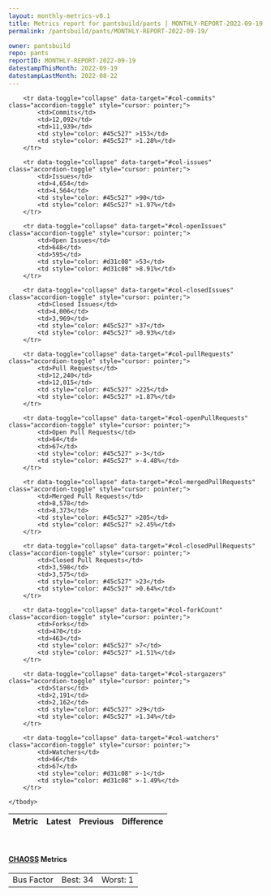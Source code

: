 ```yaml
---
layout: monthly-metrics-v0.1
title: Metrics report for pantsbuild/pants | MONTHLY-REPORT-2022-09-19 | 2022-09-19
permalink: /pantsbuild/pants/MONTHLY-REPORT-2022-09-19/

owner: pantsbuild
repo: pants
reportID: MONTHLY-REPORT-2022-09-19
datestampThisMonth: 2022-09-19
datestampLastMonth: 2022-08-22
---
```



<table class="table table-condensed" style="border-collapse:collapse;">
    <thead>
    <tr>
        <th>Metric</th>
        <th>Latest</th>
        <th>Previous</th>
        <th colspan="2" style="text-align: center;">Difference</th>
    </tr>
    </thead>
    <tbody>

        <tr data-toggle="collapse" data-target="#col-commits" class="accordion-toggle" style="cursor: pointer;">
            <td>Commits</td>
            <td>12,092</td>
            <td>11,939</td>
            <td style="color: #45c527" >153</td>
            <td style="color: #45c527" >1.28%</td>
        </tr>
        
        <tr data-toggle="collapse" data-target="#col-issues" class="accordion-toggle" style="cursor: pointer;">
            <td>Issues</td>
            <td>4,654</td>
            <td>4,564</td>
            <td style="color: #45c527" >90</td>
            <td style="color: #45c527" >1.97%</td>
        </tr>
        
        <tr data-toggle="collapse" data-target="#col-openIssues" class="accordion-toggle" style="cursor: pointer;">
            <td>Open Issues</td>
            <td>648</td>
            <td>595</td>
            <td style="color: #d31c08" >53</td>
            <td style="color: #d31c08" >8.91%</td>
        </tr>
        
        <tr data-toggle="collapse" data-target="#col-closedIssues" class="accordion-toggle" style="cursor: pointer;">
            <td>Closed Issues</td>
            <td>4,006</td>
            <td>3,969</td>
            <td style="color: #45c527" >37</td>
            <td style="color: #45c527" >0.93%</td>
        </tr>
        
        <tr data-toggle="collapse" data-target="#col-pullRequests" class="accordion-toggle" style="cursor: pointer;">
            <td>Pull Requests</td>
            <td>12,240</td>
            <td>12,015</td>
            <td style="color: #45c527" >225</td>
            <td style="color: #45c527" >1.87%</td>
        </tr>
        
        <tr data-toggle="collapse" data-target="#col-openPullRequests" class="accordion-toggle" style="cursor: pointer;">
            <td>Open Pull Requests</td>
            <td>64</td>
            <td>67</td>
            <td style="color: #45c527" >-3</td>
            <td style="color: #45c527" >-4.48%</td>
        </tr>
        
        <tr data-toggle="collapse" data-target="#col-mergedPullRequests" class="accordion-toggle" style="cursor: pointer;">
            <td>Merged Pull Requests</td>
            <td>8,578</td>
            <td>8,373</td>
            <td style="color: #45c527" >205</td>
            <td style="color: #45c527" >2.45%</td>
        </tr>
        
        <tr data-toggle="collapse" data-target="#col-closedPullRequests" class="accordion-toggle" style="cursor: pointer;">
            <td>Closed Pull Requests</td>
            <td>3,598</td>
            <td>3,575</td>
            <td style="color: #45c527" >23</td>
            <td style="color: #45c527" >0.64%</td>
        </tr>
        
        <tr data-toggle="collapse" data-target="#col-forkCount" class="accordion-toggle" style="cursor: pointer;">
            <td>Forks</td>
            <td>470</td>
            <td>463</td>
            <td style="color: #45c527" >7</td>
            <td style="color: #45c527" >1.51%</td>
        </tr>
        
        <tr data-toggle="collapse" data-target="#col-stargazers" class="accordion-toggle" style="cursor: pointer;">
            <td>Stars</td>
            <td>2,191</td>
            <td>2,162</td>
            <td style="color: #45c527" >29</td>
            <td style="color: #45c527" >1.34%</td>
        </tr>
        
        <tr data-toggle="collapse" data-target="#col-watchers" class="accordion-toggle" style="cursor: pointer;">
            <td>Watchers</td>
            <td>66</td>
            <td>67</td>
            <td style="color: #d31c08" >-1</td>
            <td style="color: #d31c08" >-1.49%</td>
        </tr>
        
    </tbody>
</table>
<br>
<h4><a target="_blank" href="https://chaoss.community/">CHAOSS</a> Metrics</h4>

<table class="table table-condensed" style="border-collapse:collapse;">
    <tbody>
        <td>Bus Factor</td>
        <td>Best: 34</td>
        <td>Worst: 1</td>
    </tbody>
</table>
